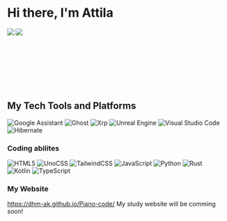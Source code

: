 # Hi there, I'm Attila 
<img align="left"  src="https://github-readme-stats.vercel.app/api?username=dhm-ak&show_icons=true&theme=radical" />
<img align="left"  src="https://github-readme-stats.vercel.app/api/top-langs/?username=dhm-ak&layout=compact&theme=radical" />
<BR><BR><BR><BR><BR><BR><BR><BR>

## My Tech Tools and Platforms

![Google Assistant](https://img.shields.io/badge/google%20assistant-4285F4?style=for-the-badge&logo=google%20assistant&logoColor=black)
![Ghost](https://img.shields.io/badge/ghost-000?style=for-the-badge&logo=ghost&logoColor=%23F7DF1E)
![Xrp](https://img.shields.io/badge/Xrp-black?style=for-the-badge&logo=xrp&logoColor=white)
![Unreal Engine](https://img.shields.io/badge/unrealengine-%23313131.svg?style=for-the-badge&logo=unrealengine&logoColor=white)
![Visual Studio Code](https://img.shields.io/badge/Visual%20Studio%20Code-0078d7.svg?style=for-the-badge&logo=visual-studio-code&logoColor=white)
![Hibernate](https://img.shields.io/badge/Hibernate-59666C?style=for-the-badge&logo=Hibernate&logoColor=white)

### Coding abilites

![HTML5](https://img.shields.io/badge/html5-%23E34F26.svg?style=for-the-badge&logo=html5&logoColor=white)
![UnoCSS](https://img.shields.io/badge/unocss-333333.svg?style=for-the-badge&logo=unocss&logoColor=white)
![TailwindCSS](https://img.shields.io/badge/tailwindcss-%2338B2AC.svg?style=for-the-badge&logo=tailwind-css&logoColor=white)
![JavaScript](https://img.shields.io/badge/javascript-%23323330.svg?style=for-the-badge&logo=javascript&logoColor=%23F7DF1E)
![Python](https://img.shields.io/badge/python-3670A0?style=for-the-badge&logo=python&logoColor=ffdd54)
![Rust](https://img.shields.io/badge/rust-%23000000.svg?style=for-the-badge&logo=rust&logoColor=white)
![Kotlin](https://img.shields.io/badge/kotlin-%237F52FF.svg?style=for-the-badge&logo=kotlin&logoColor=white)
![TypeScript](https://img.shields.io/badge/typescript-%23007ACC.svg?style=for-the-badge&logo=typescript&logoColor=white)
  
  ### My Website
  https://dhm-ak.github.io/Piano-code/
  My study website will be comming soon!

